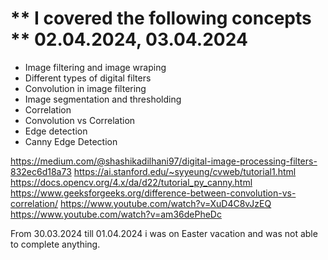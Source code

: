 # ** I covered the following concepts **  02.04.2024, 03.04.2024

- Image filtering and image wraping
- Different types of digital filters 
- Convolution in image filtering
- Image segmentation and thresholding
- Correlation
- Convolution vs Correlation
- Edge detection
- Canny Edge Detection 

https://medium.com/@shashikadilhani97/digital-image-processing-filters-832ec6d18a73
https://ai.stanford.edu/~syyeung/cvweb/tutorial1.html
https://docs.opencv.org/4.x/da/d22/tutorial_py_canny.html
https://www.geeksforgeeks.org/difference-between-convolution-vs-correlation/
https://www.youtube.com/watch?v=XuD4C8vJzEQ
https://www.youtube.com/watch?v=am36dePheDc





From 30.03.2024 till 01.04.2024 i was on Easter vacation and was not able to complete anything. 
    
    
